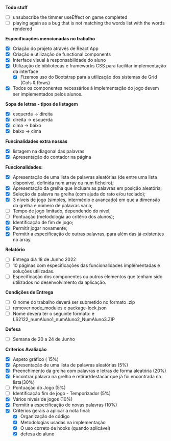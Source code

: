 **Todo stuff**
- [ ] unsubscribe the timmer useEffect on game completed
- [ ] playing again as a bug that is not matching the words list with the words rendered

**Especificações mencionadas no trabalho**
- [x] Criação do projeto através de React App
- [x] Criação e utilização de functional components
- [x] Interface visual à responsabilidade do aluno
- [x] Utilização de bibliotecas e frameworks CSS para facilitar implementação da interface
  - [x] Fizemos uso do Bootstrap para a utilização dos sistemas de Grid (Cols & Rows)
- [x] Todos os componentes necessários à implementação do jogo devem ser implementados pelos alunos.

**Sopa de letras - tipos de listagem**
- [x] esquerda -> direita
- [x] direita -> esquerda
- [x] cima -> baixo
- [x] baixo -> cima

**Funcinalidades extra nossas**
- [x] listagem na diagonal das palavras
- [x] Apresentação do contador na página

**Funcionalidades:**

- [x] Apresentação de uma lista de palavras aleatórias (de entre uma lista disponível, definida num array ou num ficheiro);
- [x] Apresentação da grelha que incluam as palavras em posição aleatória;
- [x] Seleção da palavra na grelha (com ajuda do rato e/ou teclado);
- [x] 3 níveis de jogo (simples, intermédio e avançado) em que a dimensão da grelha e número de palavras varia;
- [ ] Tempo de jogo limitado, dependendo do nível;
- [ ] Pontuação (metodologia ao critério dos alunos);
- [x] Identificação de fim de jogo;
- [x] Permitir jogar novamente;
- [x] Permitir a especificação de outras palavras, para além das já existentes no array.

**Relatório**
- [ ] Entrega dia 18 de Junho 2022
- [ ] 10 páginas com especificações das funcionalidades implementadas e soluções utilizadas.
- [ ] Especificação dos componentes ou outros elementos que tenham sido utilizados no desenvolvimento da aplicação.

**Condições de Entrega**
- [ ] O nome do trabalho deverá ser submetido no formato .zip
- [ ] remover node_modules e package-lock.json
- [ ] Nome deverá ter o seguinte formato: e LS2122_numAluno1_numAluno2_NumAluno3.ZIP

**Defesa**
- [ ] Semana de 20 a 24 de Junho


**Criterios Avaliação**
- [x] Aspeto gráfico ( 15%)
- [x] Apresentação de uma lista de palavras aleatórias (5%)
- [x] Preenchimento da grelha com palavras e letras de forma aleatória (20%)
- [x] Encontrar palavra na grelha e retirar/destacar que já foi encontrada na lista(30%)
- [ ] Pontuação do Jogo (5%)
- [ ] Identificação fim de jogo - Temporizador (5%)
- [x] Vários níveis de jogos (10%)
- [x] Permitir a especificação de novas palavras (10%)
- [x] Critérios gerais a aplicar a nota final:
  - [x] Organização de código
  - [x] Metodologias usadas na implementação
  - [x] O uso correto de hooks (quando aplicável)
  - [x] defesa do aluno